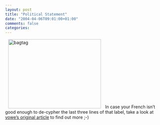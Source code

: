 ```yaml
---
layout: post
title: "Political Statement"
date: "2004-04-06T09:01:00+01:00"
comments: false
categories: 
---
```


<p><img src="/blog/st/bagtag.gif" height="225" hspace="10" alt="bagtag" width="300" />
In case your French isn&#8217;t good enough to de-cypher the last three lines of that label, take a look at <a href="http://vowe.net/archives/004375.html">vowe&#8217;s original article</a> to find out more ;-)</p>


